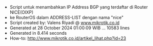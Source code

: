 - Script untuk menambahkan IP Address BGP yang terdaftar di Router NICE(OIXP)
- ke RouterOS dalam ADDRESS-LIST dengan nama "nice"
- Script created by: Valens Riyadi @ www.mikrotik.co.id
- Generated at 28 October 2024 01:00:09 WIB ... 10583 lines
- Generated in 8.414 seconds
- How-to: http://www.mikrotik.co.id/artikel_lihat.php?id=23
